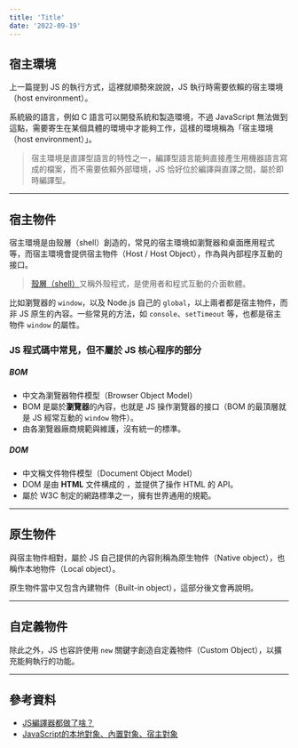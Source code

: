 ```yaml
---
title: 'Title'
date: '2022-09-19'
---
```


## 宿主環境
上一篇提到 JS 的執行方式，這裡就順勢來說說，JS 執行時需要依賴的宿主環境（host environment）。

系統級的語言，例如 C 語言可以開發系統和製造環境，不過 JavaScript 無法做到這點，需要寄生在某個具體的環境中才能夠工作，這樣的環境稱為「宿主環境（host environment）」。

> 宿主環境是直譯型語言的特性之一，編譯型語言能夠直接產生用機器語言寫成的檔案，而不需要依賴外部環境，JS 恰好位於編譯與直譯之間，屬於即時編譯型。

---

## 宿主物件
宿主環境是由殼層（shell）創造的，常見的宿主環境如瀏覽器和桌面應用程式等，而宿主環境會提供宿主物件（Host / Host Object），作為與內部程序互動的接口。

> [殼層（shell）](https://zh.wikipedia.org/zh-tw/%E6%AE%BC%E5%B1%A4)又稱外殼程式，是使用者和程式互動的介面軟體。

比如瀏覽器的 `window`，以及 Node.js 自己的 `global`，以上兩者都是宿主物件，而非 JS 原生的內容。一些常見的方法，如 `console`、`setTimeout` 等，也都是宿主物件 `window` 的屬性。

### JS 程式碼中常見，但不屬於 JS 核心程序的部分

##### BOM
- 中文為瀏覽器物件模型（Browser Object Model）
- BOM 是屬於**瀏覽器**的內容，也就是 JS 操作瀏覽器的接口（BOM 的最頂層就是 JS 經常互動的 `window` 物件）。
- 由各瀏覽器廠商規範與維護，沒有統一的標準。

##### DOM
- 中文稱文件物件模型（Document Object Model）
- DOM 是由 **HTML** 文件構成的 ，並提供了操作 HTML 的 API。
- 屬於 W3C 制定的網路標準之一，擁有世界通用的規範。

---

## 原生物件
與宿主物件相對，屬於 JS 自己提供的內容則稱為原生物件（Native object），也稱作本地物件（Local object）。

原生物件當中又包含內建物件（Built-in object），這部分後文會再說明。

---

## 自定義物件
除此之外，JS 也容許使用 `new` 關鍵字創造自定義物件（Custom Object），以擴充能夠執行的功能。

---

## 參考資料
- [JS編譯器都做了啥？](https://codertw.com/%E7%A8%8B%E5%BC%8F%E8%AA%9E%E8%A8%80/659507/#outline__3_1)
- [JavaScript的本地對象、內置對象、宿主對象](https://www.zendei.com/article/55440.html)
